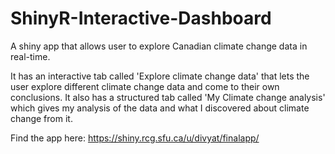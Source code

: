 # ShinyR-Interactive-Dashboard
A shiny app that allows user to explore Canadian climate change data in real-time.

It has an interactive tab called 'Explore climate change data' that lets the user explore different climate change data and come to their own conclusions. It also has a structured tab called 'My Climate change analysis' which gives my analysis of the data and what I discovered about climate change from it.

Find the app here: https://shiny.rcg.sfu.ca/u/divyat/finalapp/
